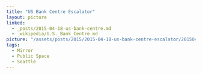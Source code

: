 ```yaml
---
title: "US Bank Centre Escalator"
layout: picture
linked:
  - _posts/2015-04-18-us-bank-centre.md
  - _wikipedia/U.S._Bank_Centre.md
picture: "/assets/posts/2015/2015-04-18-us-bank-centre-escalator/20150418_223250140_iOS.jpg"
tags:
  - Mirror
  - Public Space
  - Seattle
---
```

